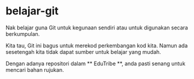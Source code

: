 # belajar-git

Nak belajar guna Git untuk kegunaan sendiri atau untuk digunakan secara berkumpulan.

Kita tau, Git ini bagus untuk merekod perkembangan kod kita. Namun ada sesetengah kita tidak dapat sumber untuk belajar yang mudah.

Dengan adanya repositori dalam ** EduTribe **, anda pasti senang untuk mencari bahan rujukan.


